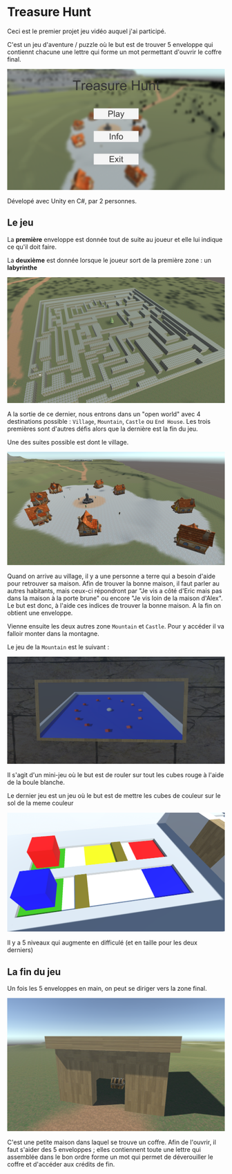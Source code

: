 # Treasure Hunt
Ceci est le premier projet jeu vidéo auquel j'ai participé. 

C'est un jeu d'aventure / puzzle où le but est de trouver 5 enveloppe qui contiennt chacune une lettre qui forme un mot permettant d'ouvrir le coffre final. 

![Title](./img/title.png)

Dévelopé avec Unity en C#, par 2 personnes.

## Le jeu
La **première** enveloppe est donnée tout de suite au joueur et elle lui indique ce qu'il doit faire.

La **deuxième** est donnée lorsque le joueur sort de la première zone : un **labyrinthe**

![Labyrinthe](./img/labyrinthe.png)

A la sortie de ce dernier, nous entrons dans un "open world" avec 4 destinations possible : `Village`, `Mountain`, `Castle` ou `End House`. Les trois premières sont d'autres défis alors que la dernière est la fin du jeu.

Une des suites possible est dont le village. 

![village](./img/village.png)

Quand on arrive au village, il y a une personne a terre qui a besoin d'aide pour retrouver sa maison. Afin de trouver la bonne maison, il faut parler au autres habitants, mais ceux-ci répondront par "Je vis a côté d'Eric mais pas dans la maison à la porte brune" ou encore "Je vis loin de la maison d'Alex". Le but est donc, à l'aide ces indices de trouver la bonne maison. A la fin on obtient une enveloppe.

Vienne ensuite les deux autres zone `Mountain` et `Castle`. Pour y accéder il va falloir monter dans la montagne. 

Le jeu de la `Mountain` est le suivant : 

![mountain](./img/mountain.png)

Il s'agit d'un mini-jeu où le but est de rouler sur tout les cubes rouge à l'aide de la boule blanche.

Le dernier jeu est un jeu où le but est de mettre les cubes de couleur sur le sol de la meme couleur

![castle](./img/castle.png)

Il y a 5 niveaux qui augmente en difficulé (et en taille pour les deux derniers)

## La fin du jeu

Un fois les 5 enveloppes en main, on peut se diriger vers la zone final. 

![end](./img/the_end.png)

C'est une petite maison dans laquel se trouve un coffre. Afin de l'ouvrir, il faut s'aider des 5 enveloppes ; elles contiennent toute une lettre qui assemblée dans le bon ordre forme un mot qui permet de déverouiller le coffre et d'accéder aux crédits de fin.
